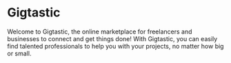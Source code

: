 # Gigtastic
Welcome to Gigtastic, the online marketplace for freelancers and businesses to connect and get things done! With Gigtastic, you can easily find talented professionals to help you with your projects, no matter how big or small.
